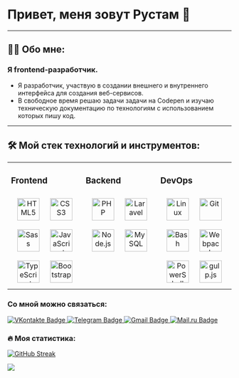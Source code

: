 # Привет, меня зовут Рустам 👋

---

## :man_technologist: Обо мне:

### Я frontend-разработчик.

-   Я разработчик, участвую в создании внешнего и внутреннего интерфейса для создания веб-сервисов.
-   В свободное время решаю задачи задачи на Codepen и изучаю техническую документацию по технологиям с использованием которых пишу код.

---
## :hammer_and_wrench: Мой стек технологий и инструментов:
<table><tr><td valign="top" width="33%">



### Frontend  
<div align="center">  
<a href="https://en.wikipedia.org/wiki/HTML5" target="_blank"><img style="margin: 10px" src="https://profilinator.rishav.dev/skills-assets/html5-original-wordmark.svg" alt="HTML5" height="50" /></a>  
<a href="https://www.w3schools.com/css/" target="_blank"><img style="margin: 10px" src="https://profilinator.rishav.dev/skills-assets/css3-original-wordmark.svg" alt="CSS3" height="50" /></a>  
<a href="https://sass-lang.com/" target="_blank"><img style="margin: 10px" src="https://profilinator.rishav.dev/skills-assets/sass-original.svg" alt="Sass" height="50" /></a>  
<a href="https://www.javascript.com/" target="_blank"><img style="margin: 10px" src="https://profilinator.rishav.dev/skills-assets/javascript-original.svg" alt="JavaScript" height="50" /></a>  
<a href="https://www.typescriptlang.org/" target="_blank"><img style="margin: 10px" src="https://profilinator.rishav.dev/skills-assets/typescript-original.svg" alt="TypeScript" height="50" /></a>  
<a href="https://getbootstrap.com/docs/3.4/javascript/" target="_blank"><img style="margin: 10px" src="https://profilinator.rishav.dev/skills-assets/bootstrap-plain.svg" alt="Bootstrap" height="50" /></a>  
</div>

</td><td valign="top" width="33%">



### Backend  
<div align="center">  
<a href="https://www.php.net/" target="_blank"><img style="margin: 10px" src="https://profilinator.rishav.dev/skills-assets/php-original.svg" alt="PHP" height="50" /></a>  
<a href="https://laravel.com/" target="_blank"><img style="margin: 10px" src="https://profilinator.rishav.dev/skills-assets/laravel-plain-wordmark.svg" alt="Laravel" height="50" /></a>  
<a href="https://nodejs.org/" target="_blank"><img style="margin: 10px" src="https://profilinator.rishav.dev/skills-assets/nodejs-original-wordmark.svg" alt="Node.js" height="50" /></a>  
<a href="https://www.mysql.com/" target="_blank"><img style="margin: 10px" src="https://profilinator.rishav.dev/skills-assets/mysql-original-wordmark.svg" alt="MySQL" height="50" /></a>  
</div>

</td><td valign="top" width="33%">



### DevOps  
<div align="center">  
<a href="https://www.linux.org/" target="_blank"><img style="margin: 10px" src="https://profilinator.rishav.dev/skills-assets/linux-original.svg" alt="Linux" height="50" /></a>  
<a href="https://github.com/" target="_blank"><img style="margin: 10px" src="https://profilinator.rishav.dev/skills-assets/git-scm-icon.svg" alt="Git" height="50" /></a>  
<a href="https://www.gnu.org/software/bash/" target="_blank"><img style="margin: 10px" src="https://profilinator.rishav.dev/skills-assets/gnu_bash-icon.svg" alt="Bash" height="50" /></a>  
<a href="https://webpack.js.org/" target="_blank"><img style="margin: 10px" src="https://profilinator.rishav.dev/skills-assets/webpack-original.svg" alt="Webpack" height="50" /></a>  
<a href="https://docs.microsoft.com/en-us/powershell/" target="_blank"><img style="margin: 10px" src="https://profilinator.rishav.dev/skills-assets/powershell.png" alt="PowerShell" height="50" /></a>  
<a href="https://gulpjs.com/" target="_blank"><img style="margin: 10px" src="https://profilinator.rishav.dev/skills-assets/gulp-plain.svg" alt="gulp.js" height="50" /></a>  
</div>

</td></tr></table>  

### Со мной можно связаться:

<div id="badges">
  <a href="https://vk.com/rustemkakpi">
    <img src="https://img.shields.io/badge/VKontakte-45668e?style=for-the-badge&logo=vk&logoColor=white" alt="VKontakte Badge"/>
  </a>
  <a href="https://t.me/RuBIKqq">
    <img src="https://img.shields.io/badge/Telegram-0088cc?style=for-the-badge&logo=telegram&logoColor=white" alt="Telegram Badge"/>
  </a>
    <a href="mailto:bikmykhametovrr@gmail.ru">
    <img src="https://img.shields.io/badge/Gmail-3e65cf?style=for-the-badge&logo=gmail&logoColor=white" alt="Gmail Badge"/>
  </a>
    </a>
    <a href="mailto:bikmykhametovrr@mail.ru">
    <img src="https://img.shields.io/badge/Mail.ru-168de2?style=for-the-badge&logo=mailru&logoColor=white" alt="Mail.ru Badge"/>
  </a>
</div>

### :fire: Моя статистика:

<div align="left">

[![GitHub Streak](http://github-readme-streak-stats.herokuapp.com?user=RustamBikm&theme=vue&hide_border=true&locale=ru)](https://git.io/streak-stats)

</div>
<div align="left"><img src="https://github-readme-stats.vercel.app/api/top-langs/?username=RustamBikm&hide_border=true&layout=compact&custom_title=Используемые&nbsp;языки&theme=vue" align="center" /></div>  
<br/>
